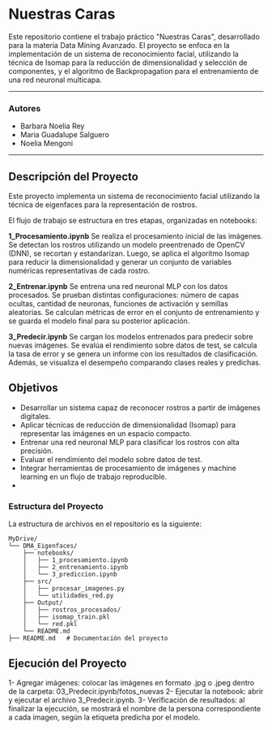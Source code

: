 # Nuestras Caras

Este repositorio contiene el trabajo práctico "Nuestras Caras", desarrollado para la materia Data Mining Avanzado.
El proyecto se enfoca en la implementación de un sistema de reconocimiento facial, utilizando la técnica de Isomap para la reducción de dimensionalidad y selección de componentes, y el algoritmo de Backpropagation para el entrenamiento de una red neuronal multicapa.

---

### Autores
- Barbara Noelia Rey
- Maria Guadalupe Salguero
- Noelia Mengoni

---

## Descripción del Proyecto

Este proyecto implementa un sistema de reconocimiento facial utilizando la técnica de eigenfaces para la representación de rostros.

El flujo de trabajo se estructura en tres etapas, organizadas en notebooks:

**1_Procesamiento.ipynb**
Se realiza el procesamiento inicial de las imágenes. Se detectan los rostros utilizando un modelo preentrenado de OpenCV (DNN), se recortan y estandarizan. Luego, se aplica el algoritmo Isomap para reducir la dimensionalidad y generar un conjunto de variables numéricas representativas de cada rostro.

**2_Entrenar.ipynb**
Se entrena una red neuronal MLP con los datos procesados. Se prueban distintas configuraciones: número de capas ocultas, cantidad de neuronas, funciones de activación y semillas aleatorias. Se calculan métricas de error en el conjunto de entrenamiento y se guarda el modelo final para su posterior aplicación.

**3_Predecir.ipynb**
Se cargan los modelos entrenados para predecir sobre nuevas imágenes. Se evalúa el rendimiento sobre datos de test, se calcula la tasa de error y se genera un informe con los resultados de clasificación. Además, se visualiza el desempeño comparando clases reales y predichas.


## Objetivos

- Desarrollar un sistema capaz de reconocer rostros a partir de imágenes digitales.
- Aplicar técnicas de reducción de dimensionalidad (Isomap) para representar las imágenes en un espacio compacto.
- Entrenar una red neuronal MLP para clasificar los rostros con alta precisión.
- Evaluar el rendimiento del modelo sobre datos de test.
- Integrar herramientas de procesamiento de imágenes y machine learning en un flujo de trabajo reproducible.
- 
### Estructura del Proyecto

La estructura de archivos en el repositorio es la siguiente:

```plaintext
MyDrive/
└── DMA_Eigenfaces/
    ├── notebooks/
    │   ├── 1_procesamiento.ipynb
    │   ├── 2_entrenamiento.ipynb
    │   └── 3_prediccion.ipynb
    ├── src/
    │   ├── procesar_imagenes.py
    │   └── utilidades_red.py
    ├── Output/
    │   ├── rostros_procesados/
    │   ├── isomap_train.pkl
    │   └── red.pkl
    └── README.md
├── README.md   # Documentación del proyecto
```

## Ejecución del Proyecto

1- Agregar imágenes: colocar las imágenes en formato .jpg o .jpeg dentro de la carpeta:
03_Predecir.ipynb/fotos_nuevas
2- Ejecutar la notebook: abrir y ejecutar el archivo 3_Predecir.ipynb.
3- Verificación de resultados: al finalizar la ejecución, se mostrará el nombre de la persona correspondiente a cada imagen, según la etiqueta predicha por el modelo.
